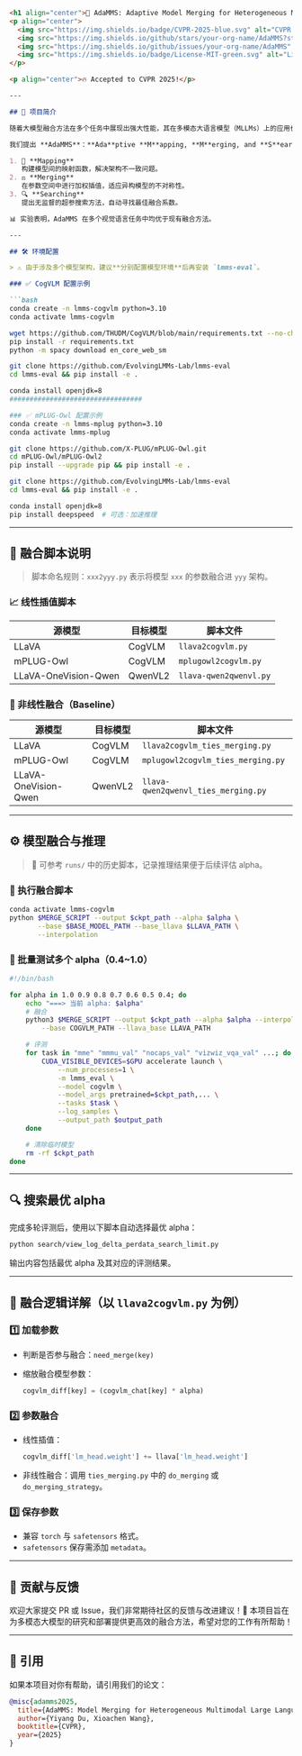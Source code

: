 

~~~markdown
<h1 align="center">🚀 AdaMMS: Adaptive Model Merging for Heterogeneous Multimodal LLMs</h1>
<p align="center">
  <img src="https://img.shields.io/badge/CVPR-2025-blue.svg" alt="CVPR 2025"/>
  <img src="https://img.shields.io/github/stars/your-org-name/AdaMMS?style=social" alt="GitHub stars"/>
  <img src="https://img.shields.io/github/issues/your-org-name/AdaMMS" alt="Issues"/>
  <img src="https://img.shields.io/badge/License-MIT-green.svg" alt="License"/>
</p>

<p align="center">🔥 Accepted to CVPR 2025!</p>

---

## 📘 项目简介

随着大模型融合方法在多个任务中展现出强大性能，其在多模态大语言模型（MLLMs）上的应用也日益受到关注。然而，现有方法主要集中于**同构模型**的融合，难以适应**异构模型**之间在架构与参数空间上的差异。

我们提出 **AdaMMS**：**Ada**ptive **M**apping, **M**erging, and **S**earching，一种面向异构多模态大模型的无监督融合框架。其核心包含三大步骤：

1. 🧠 **Mapping**  
   构建模型间的映射函数，解决架构不一致问题。
2. ⚖️ **Merging**  
   在参数空间中进行加权插值，适应异构模型的不对称性。
3. 🔍 **Searching**  
   提出无监督的超参搜索方法，自动寻找最佳融合系数。

📊 实验表明，AdaMMS 在多个视觉语言任务中均优于现有融合方法。

---

## 🛠️ 环境配置

> ⚠️ 由于涉及多个模型架构，建议**分别配置模型环境**后再安装 `lmms-eval`。

### ✅ CogVLM 配置示例

```bash
conda create -n lmms-cogvlm python=3.10
conda activate lmms-cogvlm

wget https://github.com/THUDM/CogVLM/blob/main/requirements.txt --no-check-certificate
pip install -r requirements.txt
python -m spacy download en_core_web_sm

git clone https://github.com/EvolvingLMMs-Lab/lmms-eval
cd lmms-eval && pip install -e .

conda install openjdk=8
#################################

### ✅ mPLUG-Owl 配置示例
conda create -n lmms-mplug python=3.10
conda activate lmms-mplug

git clone https://github.com/X-PLUG/mPLUG-Owl.git
cd mPLUG-Owl/mPLUG-Owl2
pip install --upgrade pip && pip install -e .

git clone https://github.com/EvolvingLMMs-Lab/lmms-eval
cd lmms-eval && pip install -e .

conda install openjdk=8
pip install deepspeed  # 可选：加速推理

~~~



------

## 🔄 融合脚本说明

> 脚本命名规则：`xxx2yyy.py` 表示将模型 `xxx` 的参数融合进 `yyy` 架构。

### 📈 线性插值脚本

| 源模型               | 目标模型 | 脚本文件               |
| -------------------- | -------- | ---------------------- |
| LLaVA                | CogVLM   | `llava2cogvlm.py`      |
| mPLUG-Owl            | CogVLM   | `mplugowl2cogvlm.py`   |
| LLaVA-OneVision-Qwen | QwenVL2  | `llava-qwen2qwenvl.py` |

### 🧬 非线性融合（Baseline）

| 源模型               | 目标模型 | 脚本文件                            |
| -------------------- | -------- | ----------------------------------- |
| LLaVA                | CogVLM   | `llava2cogvlm_ties_merging.py`      |
| mPLUG-Owl            | CogVLM   | `mplugowl2cogvlm_ties_merging.py`   |
| LLaVA-OneVision-Qwen | QwenVL2  | `llava-qwen2qwenvl_ties_merging.py` |

------

## ⚙️ 模型融合与推理

> 📝 可参考 `runs/` 中的历史脚本，记录推理结果便于后续评估 alpha。

### 🧪 执行融合脚本

```bash
conda activate lmms-cogvlm
python $MERGE_SCRIPT --output $ckpt_path --alpha $alpha \
       --base $BASE_MODEL_PATH --base_llava $LLAVA_PATH \
       --interpolation
```

### 🚀 批量测试多个 alpha（0.4~1.0）

```bash
#!/bin/bash

for alpha in 1.0 0.9 0.8 0.7 0.6 0.5 0.4; do
    echo "===> 当前 alpha: $alpha"
    # 融合
    python3 $MERGE_SCRIPT --output $ckpt_path --alpha $alpha --interpolation \
        --base COGVLM_PATH --llava_base LLAVA_PATH

    # 评测
    for task in "mme" "mmmu_val" "nocaps_val" "vizwiz_vqa_val" ...; do
        CUDA_VISIBLE_DEVICES=$GPU accelerate launch \
            --num_processes=1 \
            -m lmms_eval \
            --model cogvlm \
            --model_args pretrained=$ckpt_path,... \
            --tasks $task \
            --log_samples \
            --output_path $output_path
    done

    # 清除临时模型
    rm -rf $ckpt_path
done
```

------

## 🔍 搜索最优 alpha

完成多轮评测后，使用以下脚本自动选择最优 alpha：

```bash
python search/view_log_delta_perdata_search_limit.py
```

输出内容包括最优 alpha 及其对应的评测结果。

------

## 🧩 融合逻辑详解（以 `llava2cogvlm.py` 为例）

### 1️⃣ 加载参数

- 判断是否参与融合：`need_merge(key)`

- 缩放融合模型参数：

  ```python
  cogvlm_diff[key] = (cogvlm_chat[key] * alpha)
  ```

### 2️⃣ 参数融合

- 线性插值：

  ```python
  cogvlm_diff['lm_head.weight'] += llava['lm_head.weight']
  ```

- 非线性融合：调用 `ties_merging.py` 中的 `do_merging` 或 `do_merging_strategy`。

### 3️⃣ 保存参数

- 兼容 `torch` 与 `safetensors` 格式。
- `safetensors` 保存需添加 `metadata`。

------

## 🤝 贡献与反馈

欢迎大家提交 PR 或 Issue，我们非常期待社区的反馈与改进建议！🌟
 本项目旨在为多模态大模型的研究和部署提供更高效的融合方法，希望对您的工作有所帮助！

------

## 📄 引用

如果本项目对你有帮助，请引用我们的论文：

```bibtex
@misc{adamms2025,
  title={AdaMMS: Model Merging for Heterogeneous Multimodal Large Language Models with Unsupervised Coefficient Optimization},
  author={Yiyang Du, Xioachen Wang},
  booktitle={CVPR},
  year={2025}
}

```